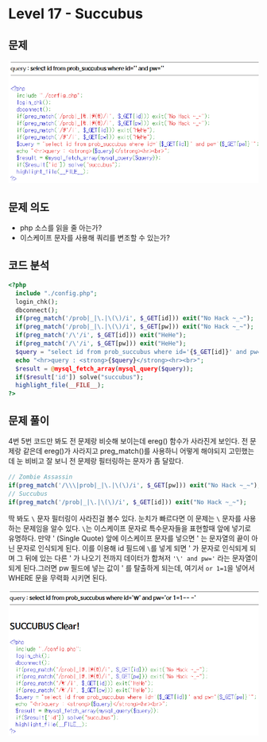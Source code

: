 # Level 17 - Succubus

## 문제

![문제](screenshot/L17_Succubus_prob.PNG)

## 문제 의도

- php 소스를 읽을 줄 아는가?
- 이스케이프 문자를 사용해 쿼리를 변조할 수 있는가?

## 코드 분석

```php
<?php
  include "./config.php";
  login_chk();
  dbconnect();
  if(preg_match('/prob|_|\.|\(\)/i', $_GET[id])) exit("No Hack ~_~");
  if(preg_match('/prob|_|\.|\(\)/i', $_GET[pw])) exit("No Hack ~_~");
  if(preg_match('/\'/i', $_GET[id])) exit("HeHe");
  if(preg_match('/\'/i', $_GET[pw])) exit("HeHe");
  $query = "select id from prob_succubus where id='{$_GET[id]}' and pw='{$_GET[pw]}'";
  echo "<hr>query : <strong>{$query}</strong><hr><br>";
  $result = @mysql_fetch_array(mysql_query($query));
  if($result['id']) solve("succubus");
  highlight_file(__FILE__);
?>
```

## 문제 풀이

4번 5번 코드만 봐도 전 문제랑 비슷해 보이는데 ereg() 함수가 사라진게 보인다. 전 문제랑 같은데 ereg()가 사라지고 preg_match()를 사용하니 어떻게 해야되지 고민했는데 눈 비비고 잘 보니 전 문제랑 필터링하는 문자가 좀 달랐다.

```php
// Zombie Assassin
if(preg_match('/\\\|prob|_|\.|\(\)/i', $_GET[pw])) exit("No Hack ~_~");
// Succubus
if(preg_match('/prob|_|\.|\(\)/i', $_GET[id])) exit("No Hack ~_~");
```

딱 봐도 `\` 문자 필터링이 사라진걸 볼수 있다. 눈치가 빠르다면 이 문제는 `\` 문자를 사용하는 문제임을 알수 있다. `\`는 이스케이프 문자로 특수문자들을 표현할때 앞에 넣기로 유명하다. 만약 ' (Single Quote) 앞에 이스케이프 문자를 넣으면 ' 는 문자열의 끝이 아닌 문자로 인식되게 된다.
이를 이용해 id 필드에 `\`를 넣게 되면 ' 가 문자로 인식되게 되며 그 뒤에 있는 다른 ' 가 나오기 전까지 데이터가 합쳐저 `'\' and pw='` 라는 문자열이 되게 된다.그러면 pw 필드에 넣는 값이 ' 를 탈출하게 되는데, 여기서 `or 1=1`을 넣어서 WHERE 문을 무력화 시키면 된다.

![solve](screenshot/L17_Succubus_clear.PNG)